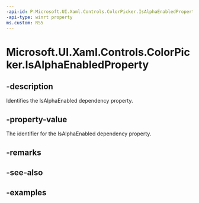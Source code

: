 ```yaml
---
-api-id: P:Microsoft.UI.Xaml.Controls.ColorPicker.IsAlphaEnabledProperty
-api-type: winrt property
ms.custom: RS5
---
```

<!-- Property syntax.
public DependencyProperty IsAlphaEnabledProperty { get; }
-->

# Microsoft.UI.Xaml.Controls.ColorPicker.IsAlphaEnabledProperty


## -description

Identifies the IsAlphaEnabled dependency property.


## -property-value

The identifier for the IsAlphaEnabled dependency property.


## -remarks


## -see-also


## -examples


